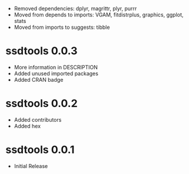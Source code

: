 - Removed dependencies: dplyr, magrittr, plyr, purrr
- Moved from depends to imports: VGAM, fitdistrplus, graphics, ggplot, stats
- Moved from imports to suggests: tibble

# ssdtools 0.0.3

- More information in DESCRIPTION
- Added unused imported packages
- Added CRAN badge

# ssdtools 0.0.2

- Added contributors
- Added hex

# ssdtools 0.0.1

- Initial Release
